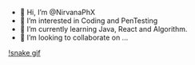 - 👋 Hi, I’m @NirvanaPhX
- 👀 I’m interested in Coding and PenTesting
- 🌱 I’m currently learning Java, React and Algorithm.
- 💞️ I’m looking to collaborate on ...


<!---
NirvanaPhX/NirvanaPhX is a ✨ special ✨ repository because its `README.md` (this file) appears on your GitHub profile.
You can click the Preview link to take a look at your changes.
--->
[!snake gif](https://github.com/NirvanaPhX/NirvanaPhX/blob/output/github-contribution-grid-snake.gif)
